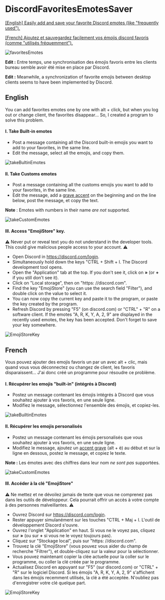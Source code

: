 # DiscordFavoritesEmotesSaver
[[English] Easily add and save your favorite Discord emotes (like "frequently used").](https://github.com/Arkya29/DiscordFavoritesEmotesSaver#english)

[[French] Ajoutez et sauvegardez facilement vos émojis discord favoris (comme "utilisés fréquemment").](https://github.com/Arkya29/DiscordFavoritesEmotesSaver#french)

![favoritesEmotes](https://user-images.githubusercontent.com/61916582/138786506-ef327ba0-59f2-42b1-bc69-1e6ee9256416.png)

**Edit :** Entre temps, une synchronisation des émojis favoris entre les clients bureau semble avoir été mise en place par Discord.

**Edit :** Meanwhile, a synchronization of favorite emojis between desktop clients seems to have been implemented by Discord.
## English
You can add favorites emotes one by one with alt + click, but when you log out or change client, the favorites disappear... So, I created a program to solve this problem.

#### I. Take Built-in emotes
* Post a message containing all the Discord built-in emojis you want to add to your favorites, in the same line.  
* Edit the message, select all the emojis, and copy them.

![takeBultinEmotes](https://i.goopics.net/j3ww7i.gif)
#### II. Take Customs emotes
* Post a message containing all the customs emojis you want to add to your favorites, in the same line.  
* Edit the message, add a [grave accent](https://en.wikipedia.org/wiki/Grave_accent) on the beginning and on the line below, post the message, et copy the text.

**Note** : Emotes with numbers in their name *are not* supported.

![takeCustomEmotes](https://i.goopics.net/9jnkqr.gif)
#### III. Access "EmojiStore" key.
⚠️ Never put or reveal text you do not understand in the developer tools. This could give malicious people access to your account. ⚠️
* Open Discord in https://discord.com/login.
* Simultaneously hold down the keys "CTRL + Shift + I. The Discord development tool opens.
* Open the "Application" tab at the top. If you don't see it, click on **»** (or **+** if you still don't see it).
* Click on "Local storage", then on "https: //discord.com".
* Find the key "EmojiStore" (you can use the search field "Filter"), and double click on the value to select it.
* You can now copy the current key and paste it to the program, or paste the key created by the program.
* Refresh Discord by pressing "F5" (on discord.com) or "CTRL" + "R" on a software client.
If the emotes "A, R, K, Y, A, 2, 9" are displayed in the recently used emotes, the key has been accepted. Don't forget to save your key somewhere.

![EmojiStoreKey](https://user-images.githubusercontent.com/61916582/139253531-076edf46-997c-4773-884f-7701ed8f51c5.png)

## French
Vous pouvez ajouter des emojis favoris un par un avec alt + clic, mais quand vous vous déconnectez ou changez de client, les favoris disparaissent... J'ai donc créé un programme pour résoudre ce problème.

#### I. Récupérer les emojis "built-in" (intégrés à Discord)
* Postez un message contenant les émojis intégrés à Discord que vous souhaitez ajouter à vos favoris, en une seule ligne.  
* Modifiez le message, sélectionnez l'ensemble des émojis, et copiez-les.

![takeBuiltinEmotes](https://i.goopics.net/j3ww7i.gif)
#### II. Récupérer les emojis personalisés
* Postez un message contenant les émojis personalisés que vous souhaitez ajouter à vos favoris, en une seule ligne. 
* Modifiez le message, ajoutez un [accent grave](https://fr.wikipedia.org/wiki/Accent_grave) (alt + è) au début et sur la ligne en dessous, postez le message, et copiez le texte.

**Note :** Les émotes avec des chiffres dans leur nom *ne sont pas* supportées.

![takeCustomEmotes](https://i.goopics.net/9jnkqr.gif)

#### III. Accéder à la clé "EmojiStore"
⚠️ Ne mettez et ne dévoilez jamais de texte que vous ne comprenez pas dans les outils de développeur. Cela pourrait offrir un accès à votre compte à des personnes malveillantes. ⚠️ 
* Ouvrez Discord sur https://discord.com/login.
* Rester appuyer simulanément sur les touches "CTRL + Maj + I. L'outil de développement Discord s'ouvre.
* Ouvrez l'onglet "Application" en haut. Si vous ne le voyez pas, cliquez sur **»** (ou sur **+** si vous ne le voyez toujours pas).
* Cliquez sur "Stockage local", puis sur "https: //discord.com".
* Trouvez la clé "EmojiStore" (vous pouvez vous aider du champ de recherche "Filtrer"), et double-cliquez sur la valeur pour la sélectionner.
* Vous pouvez maintenant copier la clée actuelle pour la coller sur le programme, ou coller la clé créée par le programme.
* Actualisez Discord en appuyant sur "F5" (sur discord.com) or "CTRL" + "R" sur le logiciel Discord. 
Si les émojis "A, R, K, Y, A, 2, 9" s'affichent dans les émojis recemment utilisés, la clé a été acceptée. N'oubliez pas d'enregistrer votre clé quelque part.

![EmojiStoreKey](https://user-images.githubusercontent.com/61916582/139253531-076edf46-997c-4773-884f-7701ed8f51c5.png)
